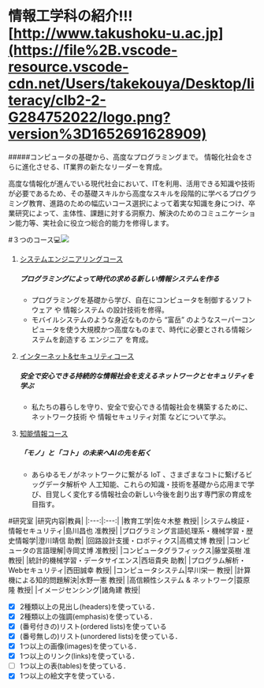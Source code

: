 # 情報工学科の紹介!!![http://www.takushoku-u.ac.jp](https://file%2B.vscode-resource.vscode-cdn.net/Users/takekouya/Desktop/literacy/clb2-2-G284752022/logo.png?version%3D1652691628909)
<!-- Markdown記法を使って学科の紹介ページを作る -->
#####コンピュータの基礎から、高度なプログラミングまで。 情報化社会をさらに進化させる、IT業界の新たなリーダーを育成。

高度な情報化が進んでいる現代社会において、ITを利用、活用できる知識や技術が必要であるため、その基礎スキルから高度なスキルを段階的に学べるプログラミング教育、進路のための幅広いコース選択によって着実な知識を身につけ、卒業研究によって、主体性、課題に対する洞察力、解決のためのコミュニケーション能力等、実社会に役立つ総合的能力を修得します。

#３つのコース💻![](https://feng.takushoku-u.ac.jp/albums/abm00004330.jpg)
1. [システムエンジニアリングコース](https://feng.takushoku-u.ac.jp/composition/cs.html#anchor01)
   ##### プログラミングによって時代の求める新しい情報システムを作る
   - プログラミングを基礎から学び、自在にコンピュータを制御するソフトウェア や 情報システム の設計技術を修得。
   - モバイルシステムのような身近なものから “富岳” のようなスーパーコンピュータを使う大規模かつ高度なものまで、時代に必要とされる情報システムを創造する エンジニア を育成。
1. [インターネット&セキュリティコース](https://feng.takushoku-u.ac.jp/composition/cs.html#anchor02)
   ##### 安全で安心できる持続的な情報社会を支えるネットワークとセキュリティを学ぶ
   - 私たちの暮らしを守り、安全で安心できる情報社会を構築するために、 ネットワーク技術 や 情報セキュリティ対策 などについて学ぶ。

1. [知能情報コース](https://feng.takushoku-u.ac.jp/composition/cs.html#anchor03)
   ##### 「モノ」と「コト」の未来へAIの先を拓く
   - あらゆるモノがネットワークに繋がる IoT 、さまざまなコトに繋げるビッグデータ解析や 人工知能、これらの知識・技術を基礎から応用まで学び、目覚しく変化する情報社会の新しい今後を創り出す専門家の育成を目指す。

#研究室
|研究内容|教員|
|:---:|:---:|
|教育工学|佐々木整 教授|
|システム検証・情報セキュリティ|島川昌也 准教授|
|プログラミング言語処理系・機械学習・歴史情報学|澄川靖信 助教|
|回路設計支援・ロボティクス|高橋丈博 教授|
|コンピュータの言語理解|寺岡丈博 准教授|
|コンピュータグラフィックス|藤堂英樹 准教授|
|統計的機械学習・データサイエンス|西垣貴央 助教|
|プログラム解析・Webセキュリティ|西田誠幸 教授|
|コンピュータシステム|早川栄一 教授|
|計算機による知的問題解決|水野一憲 教授|
|高信頼性システム & ネットワーク|蓑原隆 教授|
|イメージセンシング|諸角建 教授|



<!-- この部分より上に記述を追加して下のチェックボックスで確認する -->
- [x] 2種類以上の見出し(headers)を使っている．
- [x] 2種類以上の強調(emphasis)を使っている．
- [x] (番号付きの)リスト(ordered lists)を使っている
- [x] (番号無しの)リスト(unordered lists)を使っている．
- [x] 1つ以上の画像(images)を使っている．
- [x] 1つ以上のリンク(links)を使っている．
- [ ] 1つ以上の表(tables)を使っている．
- [x] 1つ以上の絵文字を使っている．